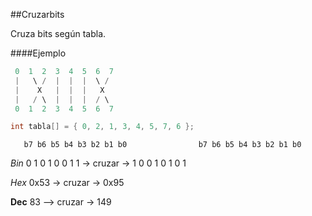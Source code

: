 ##Cruzarbits

Cruza bits según tabla.

####Ejemplo

```C
 0  1  2  3  4  5  6  7
 |   \ /  |  |  |  \ /
 |    X   |  |  |   X
 |   / \  |  |  |  / \
 0  1  2  3  4  5  6  7

int tabla[] = { 0, 2, 1, 3, 4, 5, 7, 6 };

```



       b7 b6 b5 b4 b3 b2 b1 b0                b7 b6 b5 b4 b3 b2 b1 b0  
*Bin*   0  1  0  1  0  0  1  1  -> cruzar ->   1  0  0  1  0  1  0  1 

*Hex*                      0x53 -> cruzar -> 0x95  

**Dec**                     83 --> cruzar -> 149  










